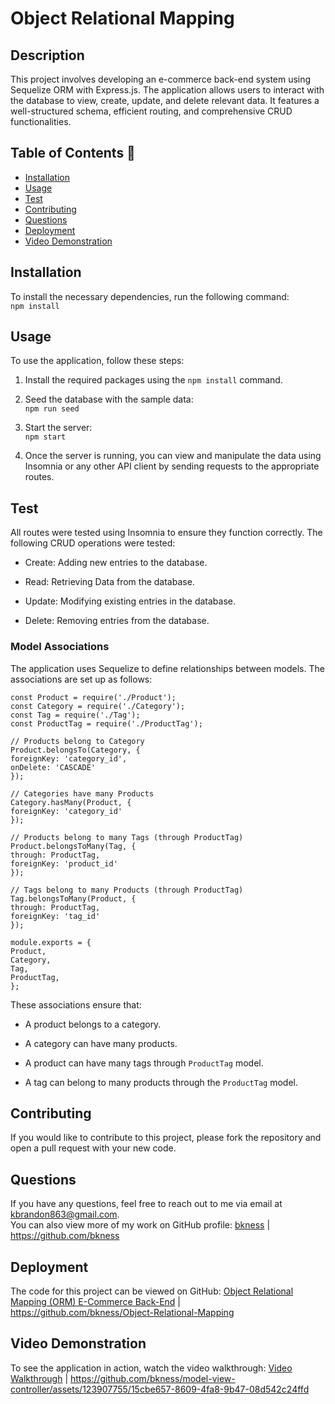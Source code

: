 # Object Relational Mapping 

## Description 
This project involves developing an e-commerce back-end system using Sequelize ORM with Express.js. The application allows users to interact with the database to view, create, update, and delete relevant data. It features a well-structured schema, efficient routing, and comprehensive CRUD functionalities.

## Table of Contents 📝

- [Installation](#installation)
- [Usage](#usage)
- [Test](#test)
- [Contributing](#contributing)
- [Questions](#questions-📝)
- [Deployment](#deployment)
- [Video Demonstration](#video-demonstration)


## Installation 
To install the necessary dependencies, run the following command:<br>
`npm install`

## Usage
To use the application, follow these steps:

1. Install the required packages using the `npm install` command.

2. Seed the database with the sample data:<br>
`npm run seed`

3. Start the server:<br>
`npm start`

4. Once the server is running, you can view and manipulate the data using Insomnia or any other API client by sending requests to the appropriate routes. 

## Test 
All routes were tested using Insomnia to ensure they function correctly. The following CRUD operations were tested:

* Create: Adding new entries to the database.

* Read: Retrieving Data from the database.

* Update: Modifying existing entries in the database.

* Delete: Removing entries from the database.

### Model Associations 

The application uses Sequelize to define relationships between models. The associations are set up as follows:

    const Product = require('./Product');
    const Category = require('./Category');
    const Tag = require('./Tag');
    const ProductTag = require('./ProductTag');

    // Products belong to Category
    Product.belongsTo(Category, {
    foreignKey: 'category_id',
    onDelete: 'CASCADE'
    });

    // Categories have many Products
    Category.hasMany(Product, {
    foreignKey: 'category_id'
    });

    // Products belong to many Tags (through ProductTag)
    Product.belongsToMany(Tag, {
    through: ProductTag,
    foreignKey: 'product_id'
    });

    // Tags belong to many Products (through ProductTag)
    Tag.belongsToMany(Product, {
    through: ProductTag,
    foreignKey: 'tag_id'
    });

    module.exports = {
    Product,
    Category,
    Tag,
    ProductTag,
    };

These associations ensure that:

* A product belongs to a category.

* A category can have many products.

* A product can have many tags through `ProductTag` model.

* A tag can belong to many products through the `ProductTag` model.

## Contributing

If you would like to contribute to this project, please fork the repository and open a pull request with your new code.

## Questions

If you have any questions, feel free to reach out to me via email at kbrandon863@gmail.com.<br> You can also view more of my work on GitHub profile: [bkness](https://github.com/bkness) | https://github.com/bkness

## Deployment 
The code for this project can be viewed on GitHub: [Object Relational Mapping (ORM) E-Commerce Back-End](https://github.com/bkness/Object-Relational-Mapping-) | https://github.com/bkness/Object-Relational-Mapping

## Video Demonstration
To see the application in action, watch the video walkthrough: [Video Walkthrough](https://github.com/bkness/model-view-controller/assets/123907755/15cbe657-8609-4fa8-9b47-08d542c24ffd) | https://github.com/bkness/model-view-controller/assets/123907755/15cbe657-8609-4fa8-9b47-08d542c24ffd

